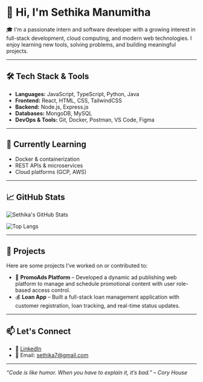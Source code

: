# 👋 Hi, I'm Sethika Manumitha

🎓 I'm a passionate intern and software developer with a growing interest in full-stack development, cloud computing, and modern web technologies. I enjoy learning new tools, solving problems, and building meaningful projects.

---

## 🛠️ Tech Stack & Tools
- **Languages:** JavaScript, TypeScript, Python, Java
- **Frontend:** React, HTML, CSS, TailwindCSS
- **Backend:** Node.js, Express.js
- **Databases:** MongoDB, MySQL
- **DevOps & Tools:** Git, Docker, Postman, VS Code, Figma

---

## 🌱 Currently Learning
- Docker & containerization
- REST APIs & microservices
- Cloud platforms (GCP, AWS)

---

## 📈 GitHub Stats
![Sethika's GitHub Stats](https://github-readme-stats.vercel.app/api?username=SethikaManumitha&show_icons=true&theme=tokyonight)

![Top Langs](https://github-readme-stats.vercel.app/api/top-langs/?username=SethikaManumitha&layout=compact&theme=tokyonight)

---

## 📂 Projects
Here are some projects I’ve worked on or contributed to:
- 📢 **PromoAds Platform** – Developed a dynamic ad publishing web platform to manage and schedule promotional content with user role-based access control.
- 💰 **Loan App** – Built a full-stack loan management application with customer registration, loan tracking, and real-time status updates.

---

## 📫 Let's Connect
- 💼 [LinkedIn](https://www.linkedin.com/in/sethika-manumitha/)
- 📧 Email: sethika7@gmail.com

---

_“Code is like humor. When you have to explain it, it’s bad.” – Cory House_
